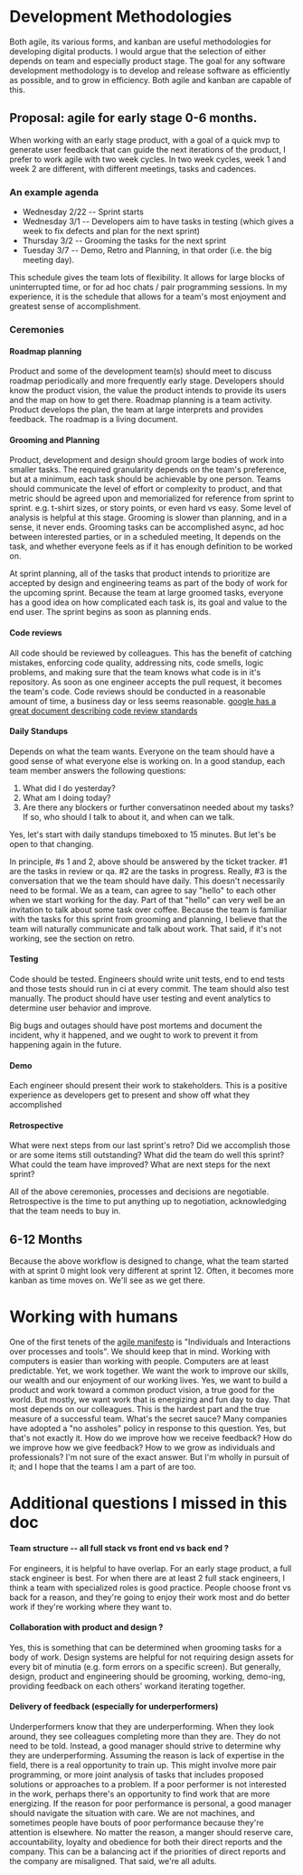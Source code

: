 # Development Methodologies

Both agile, its various forms, and kanban are useful methodologies for developing digital products. I would argue that the selection of either depends on team and especially product stage. The goal for any software development methodology is to develop and release software as efficiently as possible, and to grow in efficiency. Both agile and kanban are capable of this.

## Proposal: agile for early stage 0-6 months.

When working with an early stage product, with a goal of a quick mvp to generate user feedback that can guide the next iterations of the product, I prefer to work agile with two week cycles. In two week cycles, week 1 and week 2 are different, with different meetings, tasks and cadences.

### An example agenda

- Wednesday 2/22 -- Sprint starts
- Wednesday 3/1 -- Developers aim to have tasks in testing (which gives a week to fix defects and plan for the next sprint)
- Thursday 3/2 -- Grooming the tasks for the next sprint
- Tuesday 3/7 -- Demo, Retro and Planning, in that order (i.e. the big meeting day).

This schedule gives the team lots of flexibility. It allows for large blocks of uninterrupted time, or for ad hoc chats / pair programming sessions. In my experience, it is the schedule that allows for a team's most enjoyment and greatest sense of accomplishment.

### Ceremonies

#### Roadmap planning

Product and some of the development team(s) should meet to discuss roadmap periodically and more frequently early stage. Developers should know the product vision, the value the product intends to provide its users and the map on how to get there. Roadmap planning is a team activity. Product develops the plan, the team at large interprets and provides feedback. The roadmap is a living document.

#### Grooming and Planning

Product, development and design should groom large bodies of work into smaller tasks. The required granularity depends on the team's preference, but at a minimum, each task should be achievable by one person. Teams should communicate the level of effort or complexity to product, and that metric should be agreed upon and memorialized for reference from sprint to sprint. e.g. t-shirt sizes, or story points, or even hard vs easy. Some level of analysis is helpful at this stage. Grooming is slower than planning, and in a sense, it never ends. Grooming tasks can be accomplished async, ad hoc between interested parties, or in a scheduled meeting, It depends on the task, and whether everyone feels as if it has enough definition to be worked on.

At sprint planning, all of the tasks that product intends to prioritize are accepted by design and engineering teams as part of the body of work for the upcoming sprint. Because the team at large groomed tasks, everyone has a good idea on how complicated each task is, its goal and value to the end user. The sprint begins as soon as planning ends.

#### Code reviews

All code should be reviewed by colleagues. This has the benefit of catching mistakes, enforcing code quality, addressing nits, code smells, logic problems, and making sure that the team knows what code is in it's repository. As soon as one engineer accepts the pull request, it becomes the team's code. Code reviews should be conducted in a reasonable amount of time, a business day or less seems reasonable. [google has a great document describing code review standards](https://google.github.io/eng-practices/review/reviewer/standard.html)

#### Daily Standups

Depends on what the team wants.
Everyone on the team should have a good sense of what everyone else is working on. In a good standup, each team member answers the following questions:

1. What did I do yesterday?
2. What am I doing today?
3. Are there any blockers or further conversatinon needed about my tasks? If so, who should I talk to about it, and when can we talk.

Yes, let's start with daily standups timeboxed to 15 minutes. But let's be open to that changing.

In principle, #s 1 and 2, above should be answered by the ticket tracker. #1 are the tasks in review or qa. #2 are the tasks in progress. Really, #3 is the conversation that we the team should have daily. This doesn't necessarily need to be formal. We as a team, can agree to say "hello" to each other when we start working for the day. Part of that "hello" can very well be an invitation to talk about some task over coffee. Because the team is familiar with the tasks for this sprint from grooming and planning, I believe that the team will naturally communicate and talk about work. That said, if it's not working, see the section on retro.

#### Testing

Code should be tested. Engineers should write unit tests, end to end tests and those tests should run in ci at every commit. The team should also test manually. The product should have user testing and event analytics to determine user behavior and improve.

Big bugs and outages should have post mortems and document the incident, why it happened, and we ought to work to prevent it from happening again in the future.

#### Demo

Each engineer should present their work to stakeholders. This is a positive experience as developers get to present and show off what they accomplished

#### Retrospective

What were next steps from our last sprint's retro?
Did we accomplish those or are some items still outstanding?
What did the team do well this sprint?
What could the team have improved?
What are next steps for the next sprint?

All of the above ceremonies, processes and decisions are negotiable. Retrospective is the time to put anything up to negotiation, acknowledging that the team needs to buy in.

## 6-12 Months

Because the above workflow is designed to change, what the team started with at sprint 0 might look very different at sprint 12. Often, it becomes more kanban as time moves on. We'll see as we get there.

# Working with humans

One of the first tenets of the [agile manifesto](https://agilemanifesto.org/) is "Individuals and Interactions over processes and tools". We should keep that in mind. Working with computers is easier than working with people. Computers are at least predictable. Yet, we work together. We want the work to improve our skills, our wealth and our enjoyment of our working lives. Yes, we want to build a product and work toward a common product vision, a true good for the world. But mostly, we want work that is energizing and fun day to day. That most depends on our colleagues. This is the hardest part and the true measure of a successful team. What's the secret sauce? Many companies have adopted a "no assholes" policy in response to this question. Yes, but that's not exactly it. How do we improve how we receive feedback? How do we improve how we give feedback? How to we grow as individuals and professionals? I'm not sure of the exact answer. But I'm wholly in pursuit of it; and I hope that the teams I am a part of are too.

# Additional questions I missed in this doc

#### Team structure -- all full stack vs front end vs back end ?

For engineers, it is helpful to have overlap. For an early stage product, a full stack engineer is best. For when there are at least 2 full stack engineers, I think a team with specialized roles is good practice. People choose front vs back for a reason, and they're going to enjoy their work most and do better work if they're working where they want to.

#### Collaboration with product and design ?

Yes, this is something that can be determined when grooming tasks for a body of work. Design systems are helpful for not requiring design assets for every bit of minutia (e.g. form errors on a specific screen). But generally, design, product and engineering should be grooming, working, demo-ing, providing feedback on each others' workand iterating together.

#### Delivery of feedback (especially for underperformers)

Underperformers know that they are underperforming. When they look around, they see colleagues completing more than they are. They do not need to be told. Instead, a good manager should strive to determine why they are underperforming. Assuming the reason is lack of expertise in the field, there is a real opportunity to train up. This might involve more pair programming, or more joint analysis of tasks that includes proposed solutions or approaches to a problem. If a poor performer is not interested in the work, perhaps there's an opportunity to find work that are more energizing. If the reason for poor performance is personal, a good manager should navigate the situation with care. We are not machines, and sometimes people have bouts of poor performance because they're attention is elsewhere. No matter the reason, a manger should reserve care, accountability, loyalty and obedience for both their direct reports and the company. This can be a balancing act if the priorities of direct reports and the company are misaligned. That said, we're all adults.
